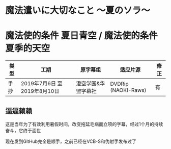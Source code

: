 # 魔法遣いに大切なこと 〜夏のソラ〜
# 魔法使的条件 夏日青空 / 魔法使的条件 夏季的天空
| 类型 | 工期 | 原字幕组 | 适应片源 | 修正 |
| --- | --- | --- | --- | --- |
| 手抄 | 2019年7月6日 至 2019年8月10日 | 澄空学园&华盟字幕社 | DVDRip (NAOKI-Raws) | 有 |

## 逼逼赖赖
这是当年为了有效利用暑假时间，改变拖延毛病而立项的字幕，经过1个月的持续奋斗，它终于面世

现在发到GitHub完全是顺手，之前已经在VCB-S和伪射手发布过了
